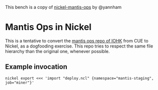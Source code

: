 This bench is a copy of [nickel-mantis-ops](https://github.com/tweag/nickel-mantis-ops)
by @yannham

# Mantis Ops in Nickel

This is a tentative to convert the [mantis ops repo of
IOHK](https://github.com/input-output-hk/mantis-ops) from CUE to Nickel, as a
dogfooding exercise. This repo tries to respect the same file hierarchy than the
original one, whenever possible.

## Example invocation

```
nickel export <<< 'import "deploy.ncl" {namespace="mantis-staging", job="miner"}'
```
